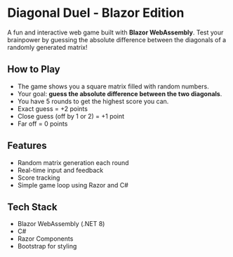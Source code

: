 # Diagonal Duel - Blazor Edition

A fun and interactive web game built with **Blazor WebAssembly**. Test your brainpower by guessing the absolute difference between the diagonals of a randomly generated matrix!

## How to Play
- The game shows you a square matrix filled with random numbers.
- Your goal: **guess the absolute difference between the two diagonals**.
- You have 5 rounds to get the highest score you can.
- Exact guess = +2 points  
- Close guess (off by 1 or 2) = +1 point  
- Far off = 0 points

## Features
- Random matrix generation each round
- Real-time input and feedback
- Score tracking
- Simple game loop using Razor and C#

## Tech Stack
- Blazor WebAssembly (.NET 8)
- C#
- Razor Components
- Bootstrap for styling
